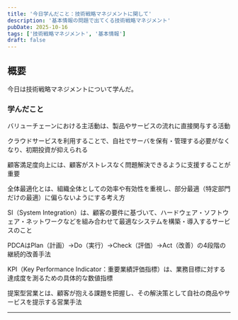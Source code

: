 ```yaml
---
title: '今日学んだこと：技術戦略マネジメントに関して'
description: '基本情報の問題で出てくる技術戦略マネジメント'
pubDate: 2025-10-16
tags: ['技術戦略マネジメント', '基本情報']
draft: false
---
```


## 概要

今日は技術戦略マネジメントについて学んだ。

### 学んだこと

バリューチェーンにおける主活動は、製品やサービスの流れに直接関与する活動

クラウドサービスを利用することで、自社でサーバを保有・管理する必要がなくなり、初期投資が抑えられる

顧客満足度向上には、顧客がストレスなく問題解決できるように支援することが重要

全体最適化とは、組織全体としての効率や有効性を重視し、部分最適（特定部門だけの最適）に偏らないようにする考え方

SI（System Integration）は、顧客の要件に基づいて、ハードウェア・ソフトウェア・ネットワークなどを組み合わせて最適なシステムを構築・導入するサービスのこと

PDCAはPlan（計画）→Do（実行）→Check（評価）→Act（改善）の4段階の継続的改善手法

KPI（Key Performance Indicator：重要業績評価指標）は、業務目標に対する達成度を測るための具体的な数値指標

提案型営業とは、顧客が抱える課題を把握し、その解決策として自社の商品やサービスを提示する営業手法

---